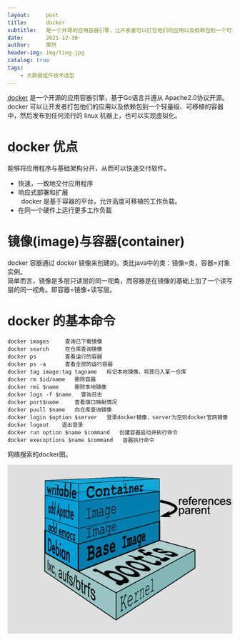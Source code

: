 ```yaml
---
layout:     post
title:      docker
subtitle:   是一个开源的应用容器引擎，让开发者可以打包他们的应用以及依赖包到一个可移植的镜像中，然后发布到任何流行的 Linux或Windows操作系统的机器上，也可以实现虚拟化
date:       2021-12-30
author:     果然
header-img: img/timg.jpg
catalog: true
tags:
    - 大数据组件技术选型
---
```


[docker](https://www.runoob.com/docker/docker-tutorial.html) 是一个开源的应用容器引擎，基于Go语言并遵从 Apache2.0协议开源。  
docker 可以让开发者打包他们的应用以及依赖包到一个轻量级、可移植的容器中，然后发布到任何流行的 linux 机器上，也可以实现虚拟化。    
# docker  优点  
能够将应用程序与基础架构分开，从而可以快速交付软件。  
   
* 快速，一致地交付应用程序  
* 响应式部署和扩展  
&#8194;docker 是基于容器的平台，允许高度可移植的工作负载。  
* 在同一个硬件上运行更多工作负载   
# 镜像(image)与容器(container)  
docker 容器通过 docker 镜像来创建的。类比java中的类：镜像=类，容器=对象实例。  
简单而言，镜像是多层只读层的同一视角，而容器是在镜像的基础上加了一个读写层的同一视角。即容器=镜像+读写层。   
# docker 的基本命令  

```
docker images     查询已下载镜像    
docker search     在仓库查询镜像  
docker ps         查看运行的容器  
docker ps -a      查看全部的运行容器  
docker tag image:tag tagname   标记本地镜像，将其归入某一仓库  
docker rm $id/name   删除容器  
docker rmi $name     删除本地镜像  
docker logs -f $name   查询日志  
docker port$name     查看端口映射情况  
docker puull $name   向仓库查询镜像  
docker login $option $server   登录docker镜像，server为空则docker官网镜像  
docker logout    退出登录  
docker run option $name $command   创建容器启动并执行命令  
docker execoptions $name $command   容器执行命令
```  
网络搜索的docker图。
  
![docker](img/1.jpeg)


  
